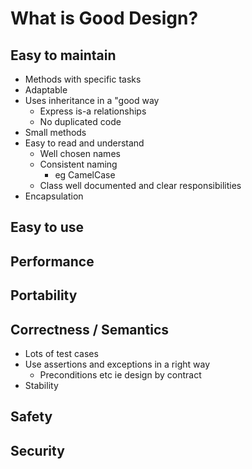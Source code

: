 # What is Good Design?  
  
## Easy to maintain  
  
* Methods with specific tasks  
* Adaptable  
* Uses inheritance in a "good way  
    * Express is-a relationships  
    * No duplicated code  
* Small methods  
* Easy to read and understand  
    * Well chosen names  
    * Consistent naming  
        * eg CamelCase  
    * Class well documented and clear responsibilities  
* Encapsulation  
  
## Easy to use  
  
## Performance  
  
## Portability  
  
## Correctness / Semantics  
  
* Lots of test cases  
* Use assertions and exceptions in a right way  
    * Preconditions etc ie design by contract  
* Stability  
  
## Safety  
  
## Security  
  
